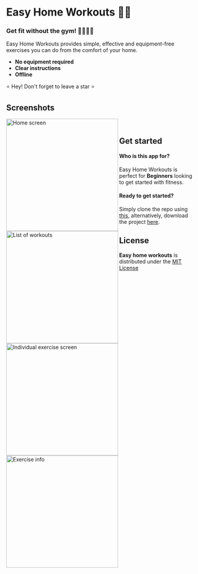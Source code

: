 # Easy Home Workouts 💪🏽

### **Get fit without the gym! 💃🏽🕺🏽**  

Easy Home Workouts provides simple, effective and equipment-free exercises you can do from the comfort of your home.<br>

* **No equipment required**
* **Clear instructions**
* **Offline**

⭐ Hey! Don't forget to leave a star ⭐

## Screenshots

<img align="left" width="300" src="home.png " alt = "Home screen">
<img align="left" width="300" src="workout_list.png " alt = "List of workouts">
<img align="left" width="300" src="exercise.png " alt = "Individual exercise screen">
<img align="left" width="300" src="ex-details.png " alt = "Exercise info"> <br>

## Get started

#### **Who is this app for?**

Easy Home Workouts is perfect for **Beginners** looking to get started with fitness.

#### **Ready to get started?**

Simply clone the repo using <a href='https://github.com/Teemone/easy-home-workouts.git'>this<a/>, alternatively, download the project <a href='https://github.com/Teemone/easy-home-workouts/archive/refs/heads/main.zip'>here<a/>.

## License

**Easy home workouts** is distributed under the <a href='https://github.com/Teemone/easy-home-workouts/tree/main?tab=MIT-1-ov-file#'>MIT License<a/>
